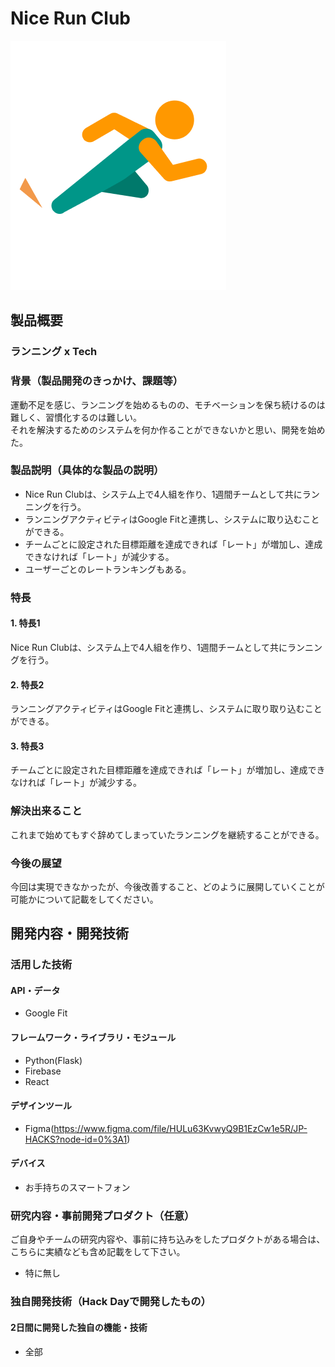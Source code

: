 # Nice Run Club

[![Nice Run Club](./front/src/pages/nice_run_icon.png)](https://youtu.be/kUWvSjgLp5s)

## 製品概要
### ランニング x Tech

### 背景（製品開発のきっかけ、課題等）
運動不足を感じ、ランニングを始めるものの、モチベーションを保ち続けるのは難しく、習慣化するのは難しい。  
それを解決するためのシステムを何か作ることができないかと思い、開発を始めた。

### 製品説明（具体的な製品の説明）
* Nice Run Clubは、システム上で4人組を作り、1週間チームとして共にランニングを行う。
* ランニングアクティビティはGoogle Fitと連携し、システムに取り込むことができる。
* チームごとに設定された目標距離を達成できれば「レート」が増加し、達成できなければ「レート」が減少する。
* ユーザーごとのレートランキングもある。

### 特長

#### 1. 特長1
Nice Run Clubは、システム上で4人組を作り、1週間チームとして共にランニングを行う。

#### 2. 特長2
ランニングアクティビティはGoogle Fitと連携し、システムに取り取り込むことができる。

#### 3. 特長3
チームごとに設定された目標距離を達成できれば「レート」が増加し、達成できなければ「レート」が減少する。

### 解決出来ること
これまで始めてもすぐ辞めてしまっていたランニングを継続することができる。

### 今後の展望
今回は実現できなかったが、今後改善すること、どのように展開していくことが可能かについて記載をしてください。


## 開発内容・開発技術
### 活用した技術
#### API・データ
* Google Fit

#### フレームワーク・ライブラリ・モジュール
* Python(Flask)
* Firebase
* React

#### デザインツール
* Figma(https://www.figma.com/file/HULu63KvwyQ9B1EzCw1e5R/JP-HACKS?node-id=0%3A1)

#### デバイス
* お手持ちのスマートフォン

### 研究内容・事前開発プロダクト（任意）
ご自身やチームの研究内容や、事前に持ち込みをしたプロダクトがある場合は、こちらに実績なども含め記載をして下さい。

* 特に無し


### 独自開発技術（Hack Dayで開発したもの）
#### 2日間に開発した独自の機能・技術
* 全部
